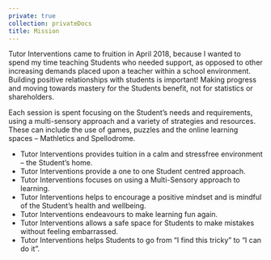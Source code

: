 ```yaml
---
private: true
collection: privateDocs
title: Mission
---
```

Tutor Interventions came to fruition in April 2018, because I wanted to spend my time teaching Students who needed support, as opposed to other increasing demands placed upon a teacher within a school environment. Building positive relationships with students is important! Making progress and moving towards mastery for the Students benefit, not for statistics or shareholders.

Each session is spent focusing on the Student’s needs and requirements, using a multi-sensory approach and a variety of strategies and resources. These can include the use of games, puzzles and the online learning spaces – Mathletics and Spellodrome.

* Tutor Interventions provides tuition in a calm and stressfree environment – the Student’s home.
* Tutor Interventions provide a one to one Student centred approach.
* Tutor Interventions focuses on using a Multi-Sensory approach to learning.
* Tutor Interventions helps to encourage a positive mindset and is mindful of the Student’s health and wellbeing.
* Tutor Interventions endeavours to make learning fun again.
* Tutor Interventions allows a safe space for Students to make mistakes without feeling embarrassed.
* Tutor Interventions helps Students to go from “I find this tricky” to “I can do it”.